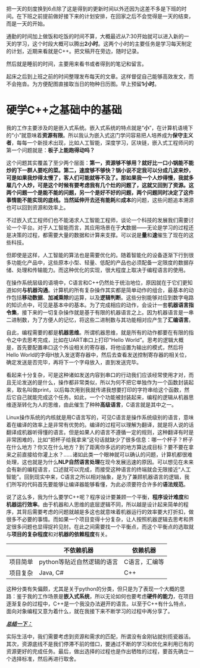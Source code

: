 把一天的刻度换到6点除了这是得到的更新时间以外还因为这差不多是下班的时间。在下班之前提前做好接下来的计划安排，在回家之后不会觉得是一天的结束，而是一天的开始。

通勤的时间加上做饭和吃饭的时间不算，大概最迟从7:30开始就可以进入新的一天的学习，这个时段大概可以腾出**2小时**。这两个小时的主要任务是学习每天制定的计划，近期来看就是C++。把文稿开在旁边，随时记录。

然后就是睡前的时间，主要用来看书或者得到的笔记和留言。

起床之后到上班之前的时间整理发布每天的文章。这样督促自己能够高效发文，而不会拖沓。为方便配图直接取当日的物种日历图。早上预留**1小时**。



# 硬学C++之基础中的基础

我的工作主要涉及的是嵌入式系统。嵌入式系统的特点就是“**小**”，在计算机语境下的“小”就意味着**资源有限**。所以我认为嵌入式这门学问容易把人培养成为**保守主义者**，每每一个新技术出现，比如人工智能，深度学习，区块链，嵌入式工程师问的第一个问题就是：**板子上能跑得动吗？**

这个问题其实覆盖了至少两个层面：**第一，资源够不够用？**就好比一口小锅能不能炒的下一群人要吃的菜。第二，**速度够不够快？**锅小说不定我可以分成几波来炒，可是如果我炒得太慢了，客人们可能就等不及了。那如果我一个人炒得慢，我就多雇几个人炒，可是这个时候有要考虑我有几个灶的问题了，这就又回到了资源。这两个问题一个是能不能的问题，另一个是好不好的问题，两个问题同时决定了这件事情能不能实现的**底线**。当然延伸开去还有**能耗**和**成本**的问题，这些问题追本溯源也可以回到资源和效率上。

不过嵌入式工程师们也不能渴求人工智能工程师，谈论一个科技的发展我们需要讨论一个平台。对于人工智能而言，其应用场景在于**大**数据——无论是学习的过程还是决策的过程，都需要大量的数据和计算来支撑。可以说是**量**和**速**催生了现在的这些科技。

但即使是这样，人工智能的算法也是需要优化的。随着智能化的设备逐渐下行到很多功能化产品中，这些原本小型、轻量、低配的产品也必须配备一定限度的数据存储、处理和传输能力。而这种优化的实现，很大程度上取决于编程语言的使用。

在操作系统层级的语境中，C语言和C++仍然处于统治地位，原因就在于它们更知道如何**与机器沟通**。计算机的所有复杂操作其实都是简单动作的组合，最基本的动作包括**移动数据**、**加减乘除**的运算，以及**逻辑判断**。这些分别能够对应到数字电路的知识点中，可见是基本中的基本。为了完成相应的动作，会设计一套**机器语言指令集**，接下来的一切复杂操作就是基于有限的机器语言之上。因为机器语言是一串二进制数，为了方便人的记忆，将这些二进制数与其功能相对应产生了**汇编语言**。

自此，编程需要的都是**机器思维**。所谓机器思维，就是所有的动作都要在有限的指令之中去思考完成，比如在UART串口上打印“Hello World”。思考的逻辑大概是，首先要配置串口这个外设相关的寄存器，将他设置为输出的模式，然后将Hello World的字母H放入发送寄存器中，然后去查看发送控制寄存器的相关位，确定发送是否完毕，再将下一个字母放入，直到发送完毕。

看起来十分复杂，可是这种诸如发送内容到串口的行动我们应该经常使用才对，而且无论发送的是什么，操作都非常类似，所以为何不把它单独作为一个函数封装起来，取名叫做print，以后每次用到我就传递我想要打印的字符串给这个函数，然后它自己就能完成这个任务。如此，一个个功能被封装起来，编程的逻辑从机器思维逐渐转化为人的思维，由此催生了种种**高级语言**，C语言就是其中之一。

Linux操作系统的内核就是用C语言写的，可见C语言是操作系统级别的语言，意味着在编译的效率上是非常有优势的。编译的过程可以理解为翻译，就是将人说的话翻译成机器听得懂的语言。但是如果人的语言不遵循一定的规则，这种翻译有时是非常困难的，比如“把杯子给我拿来”这句话就缺少了很多信息：哪一个杯子？杯子在什么地方？你又在什么地方？到了距离你多远的的地方算达成目标？要不要在拿来之前直接给你灌上水？……诸如此类一个眼神就可以确认的问题，计算机都很难处理，这也就是为什么**NLP自然语言处理**在现今发展迅速的原因。可以想见在未来会有新的编程语言，口述就可以完成，而接受这种语言的终端就会无限接近“人工智能”。回到现实中来，C语言之所以相对抽象，是为了兼顾机器语言的逻辑，我们所写的代码首先要能够让编译器能够看懂，为此必须要符合许多的**语法规范**。

说了这么多，我为什么要学C++呢？程序设计要兼顾一个平衡，**程序设计难度**和**机器运行效率**。由于机器和人思维的底层逻辑不同，所以越是设计起来简单的程序，其背后需要考虑的问题就越是多这也就意味着机器运行的效率要大打折扣，做很多不必要的事情。而如果一个项目变得十分复杂，让人按照机器逻辑去思考和界定很多问题也显得捉衿见肘。在此之间需要找一个平衡点，而这个平衡点的选取就与**项目的复杂程度**和对**机器的依赖程度**有关。

|          | 不依赖机器                 | 依赖机器      |
| -------- | -------------------------- | ------------- |
| 项目简单 | python等贴近自然逻辑的语言 | C语言，汇编等 |
| 项目复杂 | Java, C#                   | C++           |

这种分类有失偏颇，尤其是关于python的分类，但只是为了表现一个大概的思路：鉴于我的工作场景是**嵌入式系统**，所以无论如何也要考虑**硬件的能力**，在项目逐渐复杂的过程中，C++是一个我没办法避开的语言。以至于C++有什么特点，面向对象编程又意为着什么，就在我接下来不断学习的过程中再分享了。

***<u>总结一下：</u>***

实际生活中，我们需要考虑到资源和需求的匹配，所谓没有金刚钻就别揽瓷器活。其次，资源底线不是我们停滞不前的借口，要通过不断的学习和优化来利用已有的资源更好的完成任务。最后，做出选择的过程也是作出牺牲的过程，要首先确立一个选择标准，然后再进行取舍。



